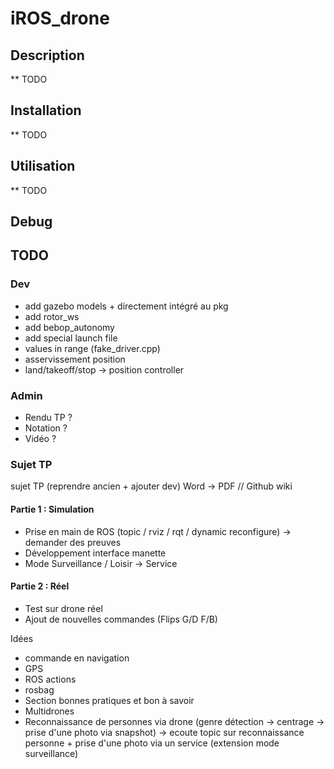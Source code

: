 # iROS_drone

## Description

** TODO


## Installation

** TODO


## Utilisation

** TODO


## Debug



## TODO

### Dev
 - add gazebo models + directement intégré au pkg
 - add rotor_ws
 - add bebop_autonomy
 - add special launch file
 - values in range (fake_driver.cpp)
 - asservissement position
 - land/takeoff/stop -> position controller
 
 ### Admin
 - Rendu TP ?
 - Notation ?
 - Vidéo ?
 
 
 ### Sujet TP
 sujet TP (reprendre ancien + ajouter dev)
 Word -> PDF // Github wiki
 
 #### Partie 1 : Simulation
  - Prise en main de ROS (topic / rviz / rqt / dynamic reconfigure) -> demander des preuves
  - Développement interface manette
  - Mode Surveillance / Loisir -> Service
  
  
  
 #### Partie 2 : Réel
  - Test sur drone réel
  - Ajout de nouvelles commandes (Flips G/D F/B)
  
  Idées
  - commande en navigation
  - GPS
  - ROS actions
  - rosbag
  - Section bonnes pratiques et bon à savoir
  - Multidrones
  - Reconnaissance de personnes via drone (genre détection -> centrage -> prise d'une photo via snapshot)
      -> ecoute topic sur reconnaissance personne + prise d'une photo via un service (extension mode surveillance)

 
 
